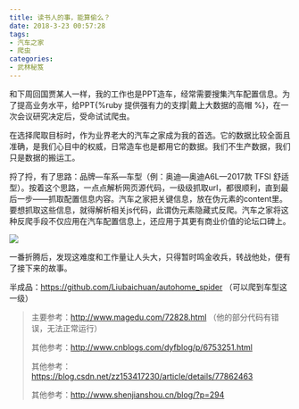 ```yaml
---
title: 读书人的事，能算偷么？
date: 2018-3-23 00:57:28
tags:
- 汽车之家
- 爬虫
categories:
- 武林秘笈
---
```


和下周回国贾某人一样，我的工作也是PPT造车，经常需要搜集汽车配置信息。为了提高业务水平，给PPT{%ruby 提供强有力的支撑|戴上大数据的高帽 %}，在一次会议研究决定后，受命试试爬虫。

在选择爬取目标时，作为业界老大的汽车之家成为我的首选。它的数据比较全面且准确，是我们心目中的权威，日常造车也是都用它的数据。我们不生产数据，我们只是数据的搬运工。

捋了捋，有了思路：品牌—车系—车型（例：奥迪—奥迪A6L—2017款 TFSI 舒适型）。按着这个思路，一点点解析网页源代码，一级级抓取url，都很顺利，直到最后一步——抓取配置信息内容。汽车之家把关键信息，放在伪元素的content里。要想抓取这些信息，就得解析相关js代码，此谓伪元素隐藏式反爬。汽车之家将这种反爬手段不仅应用在汽车配置信息上，还应用于其更有商业价值的论坛口碑上。

![](http://opzocsv3i.bkt.clouddn.com/autohome.jpg)

<!-- more -->

一番折腾后，发现这难度和工作量让人头大，只得暂时鸣金收兵，转战他处，便有了接下来的故事。

半成品：https://github.com/Liubaichuan/autohome_spider （可以爬到车型这一级）



> 主要参考：http://www.magedu.com/72828.html （他的部分代码有错误，无法正常运行）
>
> 其他参考：http://www.cnblogs.com/dyfblog/p/6753251.html
>
> 其他参考：https://blog.csdn.net/zz153417230/article/details/77862463
>
> 其他参考：http://www.shenjianshou.cn/blog/?p=294